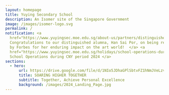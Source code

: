 ```yaml
---
layout: homepage
title: Yuying Secondary School
description: An Isomer site of the Singapore Government
image: /images/isomer-logo.svg
permalink: /
notification: <a
  href="https://www.yuyingsec.moe.edu.sg/about-us/partners/distinguished-yuying-alumni/">1.
  Congratulations to our distinguished alumna, Han Sai Por, on being recognised
  by Forbes for her enduring impact on the art world!  </a> <a
  href="https://www.yuyingsec.moe.edu.sg/holidays/school-operations-during-cny-period2024/">   _____2.
  School Operations during CNY period 2024 </a>
sections:
  - hero:
      url: https://drive.google.com/file/d/1NIo5JDhaGPlSbtvFZ1hNmJVeLzvrqsmo/view?usp=share_link
      title: SOARING HIGHER TOGETHER
      subtitle: Together, Achieve Personal Excellence
      background: /images/2024_Landing_Page.jpg
---
```

